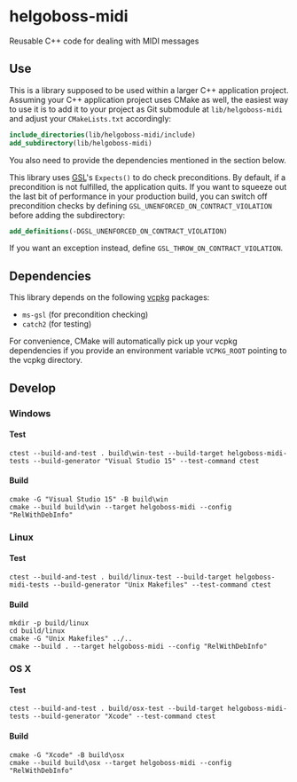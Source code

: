# helgoboss-midi

Reusable C++ code for dealing with MIDI messages

## Use

This is a library supposed to be used within a larger C++ application project. Assuming your C++ application project 
uses CMake as well, the easiest way to use it is to add it to your project as Git submodule at `lib/helgoboss-midi`
and adjust your `CMakeLists.txt` accordingly: 
```cmake
include_directories(lib/helgoboss-midi/include)
add_subdirectory(lib/helgoboss-midi)
```

You also need to provide the dependencies mentioned in the section below.

This library uses [GSL](https://github.com/microsoft/GSL)'s `Expects()` to do check preconditions. By default, if a
precondition is not fulfilled, the application quits. If you want to squeeze out the last bit of performance in your
production build, you can switch off precondition checks by defining `GSL_UNENFORCED_ON_CONTRACT_VIOLATION` before 
adding the subdirectory: 

```cmake
add_definitions(-DGSL_UNENFORCED_ON_CONTRACT_VIOLATION)
```

If you want an exception instead, define `GSL_THROW_ON_CONTRACT_VIOLATION`.

## Dependencies

This library depends on the following [vcpkg](https://github.com/microsoft/vcpkg) packages:
- `ms-gsl` (for precondition checking)
- `catch2` (for testing)

For convenience, CMake will automatically pick up your vcpkg dependencies if you provide an environment variable
`VCPKG_ROOT` pointing to the vcpkg directory.

## Develop

### Windows

#### Test
```
ctest --build-and-test . build\win-test --build-target helgoboss-midi-tests --build-generator "Visual Studio 15" --test-command ctest
```

#### Build
```
cmake -G "Visual Studio 15" -B build\win
cmake --build build\win --target helgoboss-midi --config "RelWithDebInfo"
```

### Linux

#### Test
```
ctest --build-and-test . build/linux-test --build-target helgoboss-midi-tests --build-generator "Unix Makefiles" --test-command ctest
```

#### Build
```
mkdir -p build/linux
cd build/linux
cmake -G "Unix Makefiles" ../..
cmake --build . --target helgoboss-midi --config "RelWithDebInfo"
```

### OS X

#### Test
```
ctest --build-and-test . build/osx-test --build-target helgoboss-midi-tests --build-generator "Xcode" --test-command ctest
```

#### Build
```
cmake -G "Xcode" -B build\osx
cmake --build build\osx --target helgoboss-midi --config "RelWithDebInfo"
```